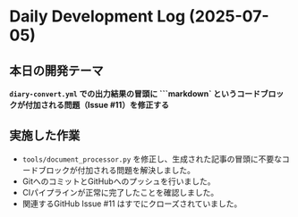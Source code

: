 <!-- Generated by SpecStory -->

# Daily Development Log (2025-07-05)

## 本日の開発テーマ

**`diary-convert.yml` での出力結果の冒頭に ```markdown` というコードブロックが付加される問題（Issue #11）を修正する**

## 実施した作業

-   `tools/document_processor.py` を修正し、生成された記事の冒頭に不要なコードブロックが付加される問題を解決しました。
-   GitへのコミットとGitHubへのプッシュを行いました。
-   CIパイプラインが正常に完了したことを確認しました。
-   関連するGitHub Issue #11 はすでにクローズされていました。 